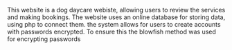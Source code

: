 This website is a dog daycare webiste, allowing users to review the services and making bookings.
The website uses an online database for storing data, using php to connect them. the system allows for
users to create accounts with passwords encrypted. To ensure this the blowfish method was used for encrypting passwords 
